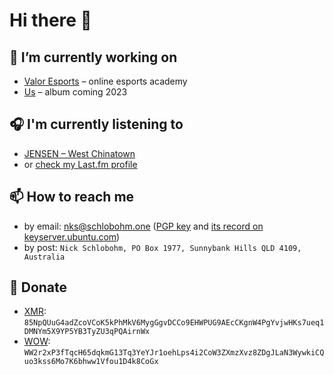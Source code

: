 # Hi there 👋

## 🔭 I’m currently working on
- [Valor Esports](https://valoresports.com/) – online esports academy
- [Us](https://nickschlobohm.com/us/) – album coming 2023

## 🎧 I'm currently listening to
- [JENSEN – West Chinatown](https://www.youtube.com/watch?v=ETs8T04jb0U)
- or [check my Last.fm profile](https://www.last.fm/user/quelixir)

## 📫 How to reach me
- by email: [nks@schlobohm.one](mailto:nks@schlobohm.one) ([PGP key](https://schlobohm.one/keys/nks.schlobohm.one.asc) and [its record on keyserver.ubuntu.com](https://keyserver.ubuntu.com/pks/lookup?search=0x526BA79CDDC8F83548EE7EBAC793DAC14E58330D&fingerprint=on&op=index))
- by post: `Nick Schlobohm, PO Box 1977, Sunnybank Hills QLD 4109, Australia`

## 💸 Donate
- [XMR](https://www.getmonero.org/): `85NpQUuG4adZcoVCoK5kPhMkV6MygGgvDCCo9EHWPUG9AEcCKgnW4PgYvjwHKs7ueq1DMNYm5X9YP5YB3TyZU3qPQAirnWx`
- [WOW](https://wownero.org/): `WW2r2xP3fTqcH65dqkmG13Tq3YeYJr1oehLps4i2CoW3ZXmzXvz8ZDgJLaN3WywkiCQuo3kss6Mo7K6bhww1Vfou1D4k8CoGx`

